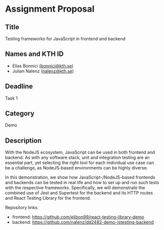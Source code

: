 # Assignment Proposal

## Title

Testing frameworks for JavaScript in frontend and backend

## Names and KTH ID
- Elias Bonnici (bonnici@kth.se)
- Julian Nalenz (nalenz@kth.se)

## Deadline

Task 1

## Category

Demo

## Description

With the NodeJS ecosystem, JavaScript can be used in both frontend and backend. As with any software stack, unit and integration testing are an essential part, yet selecting the right tool for each individual use case can be a challenge, as NodeJS-based environments can be highly diverse.

In this demonstration, we show how JavaScript-/NodeJS-based frontends and backends can be tested in real life and how to set up and run such tests with the respective frameworks. Specifically, we will demonstrate the combined use of Jest and Supertest for the backend and its HTTP routes and React Testing Library for the frontend.

Repository links:

- frontend: https://github.com/elibon99/react-testing-library-demo
- backend: https://github.com/nalenz/dd2482-demo-jstesting-backend
